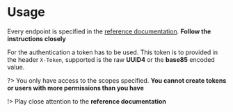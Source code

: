 # Usage
Every endpoint is specified in the [reference documentation][1]. **Follow the instructions closely**

For the authentication a token has to be used. This token is to provided in the header `X-Token`, supported is the raw **UUID4** or the **base85** encoded value.

?> You only have access to the scopes specified. **You cannot create tokens or users with more permissions than you have**

!> Play close attention to the **reference documentation**

[1]:	https://api.hawthorne.in